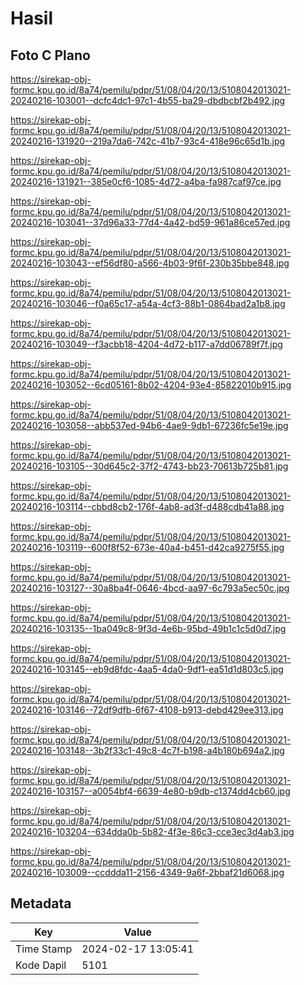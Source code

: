 # Hasil

## Foto C Plano

https://sirekap-obj-formc.kpu.go.id/8a74/pemilu/pdpr/51/08/04/20/13/5108042013021-20240216-103001--dcfc4dc1-97c1-4b55-ba29-dbdbcbf2b492.jpg

https://sirekap-obj-formc.kpu.go.id/8a74/pemilu/pdpr/51/08/04/20/13/5108042013021-20240216-131920--219a7da6-742c-41b7-93c4-418e96c65d1b.jpg

https://sirekap-obj-formc.kpu.go.id/8a74/pemilu/pdpr/51/08/04/20/13/5108042013021-20240216-131921--385e0cf6-1085-4d72-a4ba-fa987caf97ce.jpg

https://sirekap-obj-formc.kpu.go.id/8a74/pemilu/pdpr/51/08/04/20/13/5108042013021-20240216-103041--37d96a33-77d4-4a42-bd59-961a86ce57ed.jpg

https://sirekap-obj-formc.kpu.go.id/8a74/pemilu/pdpr/51/08/04/20/13/5108042013021-20240216-103043--ef56df80-a566-4b03-9f6f-230b35bbe848.jpg

https://sirekap-obj-formc.kpu.go.id/8a74/pemilu/pdpr/51/08/04/20/13/5108042013021-20240216-103046--f0a65c17-a54a-4cf3-88b1-0864bad2a1b8.jpg

https://sirekap-obj-formc.kpu.go.id/8a74/pemilu/pdpr/51/08/04/20/13/5108042013021-20240216-103049--f3acbb18-4204-4d72-b117-a7dd06789f7f.jpg

https://sirekap-obj-formc.kpu.go.id/8a74/pemilu/pdpr/51/08/04/20/13/5108042013021-20240216-103052--6cd05161-8b02-4204-93e4-85822010b915.jpg

https://sirekap-obj-formc.kpu.go.id/8a74/pemilu/pdpr/51/08/04/20/13/5108042013021-20240216-103058--abb537ed-94b6-4ae9-9db1-67236fc5e19e.jpg

https://sirekap-obj-formc.kpu.go.id/8a74/pemilu/pdpr/51/08/04/20/13/5108042013021-20240216-103105--30d645c2-37f2-4743-bb23-70613b725b81.jpg

https://sirekap-obj-formc.kpu.go.id/8a74/pemilu/pdpr/51/08/04/20/13/5108042013021-20240216-103114--cbbd8cb2-176f-4ab8-ad3f-d488cdb41a88.jpg

https://sirekap-obj-formc.kpu.go.id/8a74/pemilu/pdpr/51/08/04/20/13/5108042013021-20240216-103119--600f8f52-673e-40a4-b451-d42ca9275f55.jpg

https://sirekap-obj-formc.kpu.go.id/8a74/pemilu/pdpr/51/08/04/20/13/5108042013021-20240216-103127--30a8ba4f-0646-4bcd-aa97-6c793a5ec50c.jpg

https://sirekap-obj-formc.kpu.go.id/8a74/pemilu/pdpr/51/08/04/20/13/5108042013021-20240216-103135--1ba049c8-9f3d-4e6b-95bd-49b1c1c5d0d7.jpg

https://sirekap-obj-formc.kpu.go.id/8a74/pemilu/pdpr/51/08/04/20/13/5108042013021-20240216-103145--eb9d8fdc-4aa5-4da0-9df1-ea51d1d803c5.jpg

https://sirekap-obj-formc.kpu.go.id/8a74/pemilu/pdpr/51/08/04/20/13/5108042013021-20240216-103146--72df9dfb-6f67-4108-b913-debd429ee313.jpg

https://sirekap-obj-formc.kpu.go.id/8a74/pemilu/pdpr/51/08/04/20/13/5108042013021-20240216-103148--3b2f33c1-49c8-4c7f-b198-a4b180b694a2.jpg

https://sirekap-obj-formc.kpu.go.id/8a74/pemilu/pdpr/51/08/04/20/13/5108042013021-20240216-103157--a0054bf4-6639-4e80-b9db-c1374dd4cb60.jpg

https://sirekap-obj-formc.kpu.go.id/8a74/pemilu/pdpr/51/08/04/20/13/5108042013021-20240216-103204--634dda0b-5b82-4f3e-86c3-cce3ec3d4ab3.jpg

https://sirekap-obj-formc.kpu.go.id/8a74/pemilu/pdpr/51/08/04/20/13/5108042013021-20240216-103009--ccddda11-2156-4349-9a6f-2bbaf21d6068.jpg


## Metadata

| Key        | Value               |
| ---------- | ------------------- |
| Time Stamp | 2024-02-17 13:05:41 |
| Kode Dapil | 5101                |



